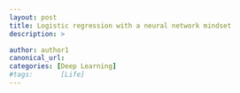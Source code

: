 ```yaml
---
layout: post
title: Logistic regression with a neural network mindset
description: >

author: author1
canonical_url:
categories: [Deep Learning]
#tags:       [Life]
---
```

